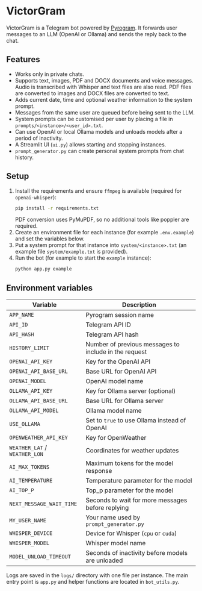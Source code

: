 # VictorGram

VictorGram is a Telegram bot powered by [Pyrogram](https://docs.pyrogram.org/).  It forwards user messages to an LLM (OpenAI or Ollama) and sends the reply back to the chat.

## Features

* Works only in private chats.
* Supports text, images, PDF and DOCX documents and voice messages. Audio is transcribed with Whisper and text files are also read. PDF files are converted to images and DOCX files are converted to text.
* Adds current date, time and optional weather information to the system prompt.
* Messages from the same user are queued before being sent to the LLM.
* System prompts can be customised per user by placing a file in `prompts/<instance>/<user_id>.txt`.
* Can use OpenAI or local Ollama models and unloads models after a period of inactivity.
* A Streamlit UI (`ui.py`) allows starting and stopping instances.
* `prompt_generator.py` can create personal system prompts from chat history.

## Setup

1. Install the requirements and ensure `ffmpeg` is available (required for `openai-whisper`):
   ```bash
   pip install -r requirements.txt
   ```
   PDF conversion uses PyMuPDF, so no additional tools like poppler are required.
2. Create an environment file for each instance (for example `.env.example`) and set the variables below.
3. Put a system prompt for that instance into `system/<instance>.txt` (an example file `system/example.txt` is provided).
4. Run the bot (for example to start the `example` instance):
   ```bash
   python app.py example
   ```

## Environment variables

| Variable | Description                                           |
| --- |-------------------------------------------------------|
| `APP_NAME` | Pyrogram session name                                 |
| `API_ID` | Telegram API ID                                       |
| `API_HASH` | Telegram API hash                                     |
| `HISTORY_LIMIT` | Number of previous messages to include in the request |
| `OPENAI_API_KEY` | Key for the OpenAI API                                |
| `OPENAI_API_BASE_URL` | Base URL for OpenAI API                               |
| `OPENAI_MODEL` | OpenAI model name                                     |
| `OLLAMA_API_KEY` | Key for Ollama server (optional)                      |
| `OLLAMA_API_BASE_URL` | Base URL for Ollama server                            |
| `OLLAMA_API_MODEL` | Ollama model name                                     |
| `USE_OLLAMA` | Set to `true` to use Ollama instead of OpenAI         |
| `OPENWEATHER_API_KEY` | Key for OpenWeather                                   |
| `WEATHER_LAT` / `WEATHER_LON` | Coordinates for weather updates                       |
| `AI_MAX_TOKENS` | Maximum tokens for the model response                 |
| `AI_TEMPERATURE` | Temperature parameter for the model                   |
| `AI_TOP_P` | Top_p parameter for the model                         |
| `NEXT_MESSAGE_WAIT_TIME` | Seconds to wait for more messages before replying     |
| `MY_USER_NAME` | Your name used by `prompt_generator.py`               |
| `WHISPER_DEVICE` | Device for Whisper (`cpu` or `cuda`)                  |
| `WHISPER_MODEL` | Whisper model name                                    |
| `MODEL_UNLOAD_TIMEOUT` | Seconds of inactivity before models are unloaded      |

Logs are saved in the `logs/` directory with one file per instance.  The main entry point is `app.py` and helper functions are located in `bot_utils.py`.
